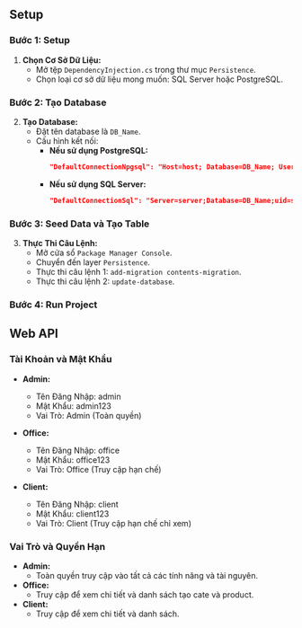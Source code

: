 ## Setup

### Bước 1: Setup
1. **Chọn Cơ Sở Dữ Liệu:**
   - Mở tệp `DependencyInjection.cs` trong thư mục `Persistence`.
   - Chọn loại cơ sở dữ liệu mong muốn: SQL Server hoặc PostgreSQL.

### Bước 2: Tạo Database
2. **Tạo Database:**
   - Đặt tên database là `DB_Name`.
   - Cấu hình kết nối:
     - **Nếu sử dụng PostgreSQL:**
       ```json
       "DefaultConnectionNpgsql": "Host=host; Database=DB_Name; Username=Usernameforyou; Password=passforyou"
       ```
     - **Nếu sử dụng SQL Server:**
       ```json
       "DefaultConnectionSql": "Server=server;Database=DB_Name;uid=sa;pwd=passforyou;MultipleActiveResultSets=true;Encrypt=False;"
       ```

### Bước 3: Seed Data và Tạo Table
3. **Thực Thi Câu Lệnh:**
   - Mở cửa sổ `Package Manager Console`.
   - Chuyển đến layer `Persistence`.
   - Thực thi câu lệnh 1: `add-migration contents-migration`.
   - Thực thi câu lệnh 2: `update-database`.

### Bước 4: Run Project

## Web API
### Tài Khoản và Mật Khẩu
- **Admin:**
  - Tên Đăng Nhập: admin
  - Mật Khẩu: admin123
  - Vai Trò: Admin (Toàn quyền)

- **Office:**
  - Tên Đăng Nhập: office
  - Mật Khẩu: office123
  - Vai Trò: Office (Truy cập hạn chế)

- **Client:**
  - Tên Đăng Nhập: client
  - Mật Khẩu: client123
  - Vai Trò: Client (Truy cập hạn chế chỉ xem)

### Vai Trò và Quyền Hạn
- **Admin:**
  - Toàn quyền truy cập vào tất cả các tính năng và tài nguyên.
- **Office:**
  - Truy cập để xem chi tiết và danh sách tạo cate và product.
- **Client:**
  - Truy cập để xem chi tiết và danh sách.
